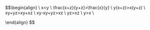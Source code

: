 $$\begin{align} \\
x<y \\
\frac{x+z}{y+z}>\frac{x}{y}  \\
y(x+z)>x(y+z) \\
xy+yz>xy+xz \\
xy-xy+yz>xz \\
yz>xz \\
y>x \\

\end{align}
$$
